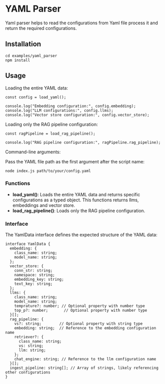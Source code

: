 # YAML Parser

Yaml parser helps to read the configurations from Yaml file process it and return the required configurations.

## Installation


```
cd examples/yaml_parser
npm install
```

## Usage

Loading the entire YAML data:

```
const config = load_yaml();

console.log("Embedding configuration:", config.embedding);
console.log("LLM configurations:", config.llms);
console.log("Vector store configuration:", config.vector_store);
```

Loading only the RAG pipeline configuration:

```
const ragPipeline = load_rag_pipeline();

console.log("RAG pipeline configuration:", ragPipeline.rag_pipeline);
```

Command-line arguments:

Pass the YAML file path as the first argument after the script name:

```
node index.js path/to/your/config.yaml
```

### **Functions**
* **load_yaml()**: Loads the entire YAML data and returns specific configurations as a typed object. This functions returns llms, embeddings and vector store.
* **load_rag_pipeline()**: Loads only the RAG pipeline configuration.


### Interface

The YamlData interface defines the expected structure of the YAML data:

```
interface YamlData {
  embedding: {
    class_name: string;
    model_name: string;
  };
  vector_store: {
    conn_str: string;
    namespace: string;
    embedding_key: string;
    text_key: string;
  };
  llms: {
    class_name: string;
    model_name: string;
    temprature?: number; // Optional property with number type
    top_p?: number;       // Optional property with number type
  }[];
  rag_pipeline: {
    vs?: string;        // Optional property with string type
    embedding: string;  // Reference to the embedding configuration name
    retriever?: {
      class_name: string;
      vs: string;
      llm: string;
    };
    chat_engine: string; // Reference to the llm configuration name
  }[];
  ingest_pipeline: string[]; // Array of strings, likely referencing other configurations
}
```



